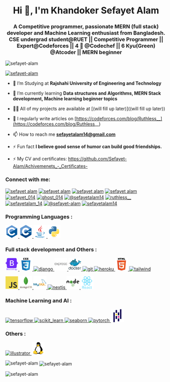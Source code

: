 <h1 align="center">Hi 👋, I'm Khandoker Sefayet Alam</h1>
<h3 align="center">A Competitive programmer, passionate MERN (full stack) developer and Machine Learning enthusiast from Bangladesh.<br/> CSE undergrad student@RUET || Competitive Programmer || Expert@Codeforces || 4 🌟 @Codechef || 6 Kyu(Green) @Atcoder || MERN beginner</h3>

<p align="left"> <img src="https://komarev.com/ghpvc/?username=sefayet-alam&label=Profile%20views&color=0e75b6&style=flat" alt="sefayet-alam" /> </p>

<p align="left"> <a href="https://github.com/ryo-ma/github-profile-trophy"><img src="https://github-profile-trophy.vercel.app/?username=sefayet-alam" alt="sefayet-alam" /></a> </p>

- 🔭 I’m Studying at **Rajshahi University of Engineering and Technology**

- 🌱 I’m currently learning **Data structures and Algorithms, MERN Stack development, Machine learning beginner topics**

- 👨‍💻 All of my projects are available at [(will fill up later)]((will fill up later))

- 📝 I regularly write articles on [https://codeforces.com/blog/Ruthless__](https://codeforces.com/blog/Ruthless__)

- 📫 How to reach me **sefayetalam14@gmail.com**

- ⚡ Fun fact **I believe good sense of humor can build good friendships.**

- ⚡ My CV and certificates: https://github.com/Sefayet-Alam/Achivemenets_-_Certificates- <br/>

<h3 align="left">Connect with me:</h3>
<p align="left">
<a href="https://linkedin.com/in/sefayet alam" target="blank"><img align="center" src="https://raw.githubusercontent.com/rahuldkjain/github-profile-readme-generator/master/src/images/icons/Social/linked-in-alt.svg" alt="sefayet alam" height="30" width="40" /></a>
<a href="https://stackoverflow.com/users/sefayet alam" target="blank"><img align="center" src="https://raw.githubusercontent.com/rahuldkjain/github-profile-readme-generator/master/src/images/icons/Social/stack-overflow.svg" alt="sefayet alam" height="30" width="40" /></a>
<a href="https://kaggle.com/sefayet alam" target="blank"><img align="center" src="https://raw.githubusercontent.com/rahuldkjain/github-profile-readme-generator/master/src/images/icons/Social/kaggle.svg" alt="sefayet alam" height="30" width="40" /></a>
<a href="https://fb.com/sefayet alam" target="blank"><img align="center" src="https://raw.githubusercontent.com/rahuldkjain/github-profile-readme-generator/master/src/images/icons/Social/facebook.svg" alt="sefayet alam" height="30" width="40" /></a>
<a href="https://instagram.com/sefayet_014" target="blank"><img align="center" src="https://raw.githubusercontent.com/rahuldkjain/github-profile-readme-generator/master/src/images/icons/Social/instagram.svg" alt="sefayet_014" height="30" width="40" /></a>
<a href="https://www.codechef.com/users/ghost_014" target="blank"><img align="center" src="https://cdn.jsdelivr.net/npm/simple-icons@3.1.0/icons/codechef.svg" alt="ghost_014" height="30" width="40" /></a>
<a href="https://www.hackerrank.com/@sefayetalam14" target="blank"><img align="center" src="https://raw.githubusercontent.com/rahuldkjain/github-profile-readme-generator/master/src/images/icons/Social/hackerrank.svg" alt="@sefayetalam14" height="30" width="40" /></a>
<a href="https://codeforces.com/profile/ruthless__" target="blank"><img align="center" src="https://raw.githubusercontent.com/rahuldkjain/github-profile-readme-generator/master/src/images/icons/Social/codeforces.svg" alt="ruthless__" height="30" width="40" /></a>
<a href="https://www.leetcode.com/sefayetalam_14" target="blank"><img align="center" src="https://raw.githubusercontent.com/rahuldkjain/github-profile-readme-generator/master/src/images/icons/Social/leet-code.svg" alt="sefayetalam_14" height="30" width="40" /></a>
<a href="https://www.hackerearth.com/@sefayet-alam" target="blank"><img align="center" src="https://raw.githubusercontent.com/rahuldkjain/github-profile-readme-generator/master/src/images/icons/Social/hackerearth.svg" alt="@sefayet-alam" height="30" width="40" /></a>
<a href="https://auth.geeksforgeeks.org/user/sefayetalam14" target="blank"><img align="center" src="https://raw.githubusercontent.com/rahuldkjain/github-profile-readme-generator/master/src/images/icons/Social/geeks-for-geeks.svg" alt="sefayetalam14" height="30" width="40" /></a>
</p>

<h3 align="left">Programming Languages : </h3>
<p align="left"> 
<a href="https://www.cprogramming.com/" target="_blank" rel="noreferrer"> <img src="https://raw.githubusercontent.com/devicons/devicon/master/icons/c/c-original.svg" alt="c" width="40" height="40"/> </a> <a href="https://www.w3schools.com/cpp/" target="_blank" rel="noreferrer"> <img src="https://raw.githubusercontent.com/devicons/devicon/master/icons/cplusplus/cplusplus-original.svg" alt="cplusplus" width="40" height="40"/> </a> 
 <a href="https://www.java.com" target="_blank" rel="noreferrer"> <img src="https://raw.githubusercontent.com/devicons/devicon/master/icons/java/java-original.svg" alt="java" width="40" height="40"/> </a> <a href="https://www.python.org" target="_blank" rel="noreferrer"> <img src="https://raw.githubusercontent.com/devicons/devicon/master/icons/python/python-original.svg" alt="python" width="40" height="40"/> </a>  </p>

<h3 align="left"> Full stack development and Others :</h3>
<p align="left"> 
<a href="https://getbootstrap.com" target="_blank" rel="noreferrer"> <img src="https://raw.githubusercontent.com/devicons/devicon/master/icons/bootstrap/bootstrap-plain-wordmark.svg" alt="bootstrap" width="40" height="40"/> </a> 
<a href="https://www.w3schools.com/css/" target="_blank" rel="noreferrer"> <img src="https://raw.githubusercontent.com/devicons/devicon/master/icons/css3/css3-original-wordmark.svg" alt="css3" width="40" height="40"/> </a> 
<a href="https://www.djangoproject.com/" target="_blank" rel="noreferrer"> <img src="https://cdn.worldvectorlogo.com/logos/django.svg" alt="django" width="40" height="40"/> </a>
 <a href="https://expressjs.com" target="_blank" rel="noreferrer"> <img src="https://raw.githubusercontent.com/devicons/devicon/master/icons/express/express-original-wordmark.svg" alt="express" width="40" height="40"/> </a> 
<a href="https://www.docker.com/" target="_blank" rel="noreferrer"> <img src="https://raw.githubusercontent.com/devicons/devicon/master/icons/docker/docker-original-wordmark.svg" alt="docker" width="40" height="40"/> </a>
<a href="https://git-scm.com/" target="_blank" rel="noreferrer"> <img src="https://www.vectorlogo.zone/logos/git-scm/git-scm-icon.svg" alt="git" width="40" height="40"/> </a> <a href="https://heroku.com" target="_blank" rel="noreferrer"> <img src="https://www.vectorlogo.zone/logos/heroku/heroku-icon.svg" alt="heroku" width="40" height="40"/> </a> <a href="https://www.w3.org/html/" target="_blank" rel="noreferrer"> <img src="https://raw.githubusercontent.com/devicons/devicon/master/icons/html5/html5-original-wordmark.svg" alt="html5" width="40" height="40"/> </a>
<a href="https://tailwindcss.com/" target="_blank" rel="noreferrer"> <img src="https://www.vectorlogo.zone/logos/tailwindcss/tailwindcss-icon.svg" alt="tailwind" width="40" height="40"/> </a>

<a href="https://developer.mozilla.org/en-US/docs/Web/JavaScript" target="_blank" rel="noreferrer"> <img src="https://raw.githubusercontent.com/devicons/devicon/master/icons/javascript/javascript-original.svg" alt="javascript" width="40" height="40"/> </a> 
 <a href="https://www.mongodb.com/" target="_blank" rel="noreferrer"> <img src="https://raw.githubusercontent.com/devicons/devicon/master/icons/mongodb/mongodb-original-wordmark.svg" alt="mongodb" width="40" height="40"/> </a> <a href="https://www.mysql.com/" target="_blank" rel="noreferrer"> <img src="https://raw.githubusercontent.com/devicons/devicon/master/icons/mysql/mysql-original-wordmark.svg" alt="mysql" width="40" height="40"/> </a> <a href="https://nextjs.org/" target="_blank" rel="noreferrer"> <img src="https://cdn.worldvectorlogo.com/logos/nextjs-2.svg" alt="nextjs" width="40" height="40"/> </a> <a href="https://nodejs.org" target="_blank" rel="noreferrer"> <img src="https://raw.githubusercontent.com/devicons/devicon/master/icons/nodejs/nodejs-original-wordmark.svg" alt="nodejs" width="40" height="40"/> </a>
<a href="https://reactjs.org/" target="_blank" rel="noreferrer"> <img src="https://raw.githubusercontent.com/devicons/devicon/master/icons/react/react-original-wordmark.svg" alt="react" width="40" height="40"/> </a> 

</p>

<h3 align="left"> Machine Learning and AI :</h3>
<p align="left"> 
<a href="https://www.tensorflow.org" target="_blank" rel="noreferrer"> <img src="https://www.vectorlogo.zone/logos/tensorflow/tensorflow-icon.svg" alt="tensorflow" width="40" height="40"/> </a>
 <a href="https://scikit-learn.org/" target="_blank" rel="noreferrer"> <img src="https://upload.wikimedia.org/wikipedia/commons/0/05/Scikit_learn_logo_small.svg" alt="scikit_learn" width="40" height="40"/> </a> <a href="https://seaborn.pydata.org/" target="_blank" rel="noreferrer"> <img src="https://seaborn.pydata.org/_images/logo-mark-lightbg.svg" alt="seaborn" width="40" height="40"/> </a> 
<a href="https://pytorch.org/" target="_blank" rel="noreferrer"> <img src="https://www.vectorlogo.zone/logos/pytorch/pytorch-icon.svg" alt="pytorch" width="40" height="40"/> </a> 
<a href="https://pandas.pydata.org/" target="_blank" rel="noreferrer"> <img src="https://raw.githubusercontent.com/devicons/devicon/2ae2a900d2f041da66e950e4d48052658d850630/icons/pandas/pandas-original.svg" alt="pandas" width="40" height="40"/> </a> 

</p>


<h3 align="left"> Others :</h3>
<p align="left"> 
<a href="https://www.adobe.com/in/products/illustrator.html" target="_blank" rel="noreferrer"> <img src="https://www.vectorlogo.zone/logos/adobe_illustrator/adobe_illustrator-icon.svg" alt="illustrator" width="40" height="40"/> </a> 
<a href="https://www.linux.org/" target="_blank" rel="noreferrer"> <img src="https://raw.githubusercontent.com/devicons/devicon/master/icons/linux/linux-original.svg" alt="linux" width="40" height="40"/> </a> 
</p>
<p><img align="left" src="https://github-readme-stats.vercel.app/api/top-langs?username=sefayet-alam&show_icons=true&locale=en&layout=compact" alt="sefayet-alam" /></p>

<p>&nbsp;<img align="center" src="https://github-readme-stats.vercel.app/api?username=sefayet-alam&show_icons=true&locale=en" alt="sefayet-alam" /></p>

<p><img align="center" src="https://github-readme-streak-stats.herokuapp.com/?user=sefayet-alam&" alt="sefayet-alam" /></p>
